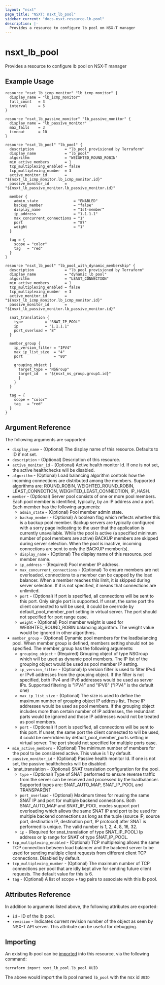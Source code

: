 ```yaml
---
layout: "nsxt"
page_title: "NSXT: nsxt_lb_pool"
sidebar_current: "docs-nsxt-resource-lb-pool"
description: |-
  Provides a resource to configure lb pool on NSX-T manager
---
```


# nsxt_lb_pool

Provides a resource to configure lb pool on NSX-T manager

## Example Usage

```hcl
resource "nsxt_lb_icmp_monitor" "lb_icmp_monitor" {
  display_name = "lb_icmp_monitor"
  fall_count   = 3
  interval     = 5
}

resource "nsxt_lb_passive_monitor" "lb_passive_monitor" {
  display_name = "lb_passive_monitor"
  max_fails    = 3
  timeout      = 10
}

resource "nsxt_lb_pool" "lb_pool" {
  description              = "lb_pool provisioned by Terraform"
  display_name             = "lb_pool"
  algorithm                = "WEIGHTED_ROUND_ROBIN"
  min_active_members       = 1
  tcp_multiplexing_enabled = false
  tcp_multiplexing_number  = 3
  active_monitor_id        = "${nsxt_lb_icmp_monitor.lb_icmp_monitor.id}"
  passive_monitor_id       = "${nsxt_lb_passive_monitor.lb_passive_monitor.id}"
 
  member {
    admin_state                = "ENABLED"
    backup_member              = "false"
    display_name               = "1st-member"
    ip_address                 = "1.1.1.1"
    max_concurrent_connections = "1"
    port                       = "87"
    weight                     = "1"
  }

  tag = {
    scope = "color"
    tag   = "red"
  }
}

resource "nsxt_lb_pool" "lb_pool_with_dynamic_membership" {
  description              = "lb_pool provisioned by Terraform"
  display_name             = "dynamic_lb_pool"
  algorithm                = "LEAST_CONNECTION"
  min_active_members       = 1
  tcp_multiplexing_enabled = false
  tcp_multiplexing_number  = 3
  active_monitor_id        = "${nsxt_lb_icmp_monitor.lb_icmp_monitor.id}"
  passive_monitor_id       = "${nsxt_lb_passive_monitor.lb_passive_monitor.id}"

  snat_translation {
    type          = "SNAT_IP_POOL"
    ip            = "1.1.1.1"
    port_overload = "8"
  }

  member_group {
    ip_version_filter = "IPV4"
    max_ip_list_size  = "4"
    port              = "80"

    grouping_object {
      target_type = "NSGroup"
      target_id   = "${nsxt_ns_group.group1.id}"
      }
    }
  }

  tag = {
    scope = "color"
    tag   = "red"
  }
}
```

## Argument Reference

The following arguments are supported:

* `display_name` - (Optional) The display name of this resource. Defaults to ID if not set.
* `description` - (Optional) Description of this resource.
* `active_monitor_id` - (Optional) Active health monitor Id. If one is not set, the active healthchecks will be disabled.
* `algorithm` - (Optional) Load balancing algorithm controls how the incoming connections are distributed among the members. Supported algorithms are: ROUND_ROBIN, WEIGHTED_ROUND_ROBIN, LEAST_CONNECTION, WEIGHTED_LEAST_CONNECTION, IP_HASH.
* `member` - (Optional) Server pool consists of one or more pool members. Each pool member is identified, typically, by an IP address and a port. Each member has the following arguments:
  * `admin_state` - (Optional) Pool member admin state.
  * `backup_member` - (Optional) A boolean flag which reflects whether this is a backup pool member. Backup servers are typically configured with a sorry page indicating to the user that the application is currently unavailable. While the pool is active (a specified minimum number of pool members are active) BACKUP members are skipped during server selection. When the pool is inactive, incoming connections are sent to only the BACKUP member(s).
  * `display_name` - (Optional) The display name of this resource. pool member name.
  * `ip_address` - (Required) Pool member IP address.
  * `max_concurrent_connections` - (Optional) To ensure members are not overloaded, connections to a member can be capped by the load balancer. When a member reaches this limit, it is skipped during server selection. If it is not specified, it means that connections are unlimited.
  * `port` - (Optional) If port is specified, all connections will be sent to this port. Only single port is supported. If unset, the same port the client connected to will be used, it could be overrode by default_pool_member_port setting in virtual server. The port should not specified for port range case.
  * `weight` - (Optional) Pool member weight is used for WEIGHTED_ROUND_ROBIN balancing algorithm. The weight value would be ignored in other algorithms.
* `member_group` - (Optional) Dynamic pool members for the loadbalancing pool. When member group is defined, members setting should not be specified. The member_group has the following arguments:
  * `grouping_object` - (Required) Grouping object of type NSGroup which will be used as dynamic pool members. The IP list of the grouping object would be used as pool member IP setting.
  * `ip_version_filter` - (Optional) Ip version filter is used to filter IPv4 or IPv6 addresses from the grouping object. If the filter is not specified, both IPv4 and IPv6 addresses would be used as server IPs. Supported filtering is "IPV4" and "IPV6" ("IPV4" is the default one)
  * `max_ip_list_size` - (Optional) The size is used to define the maximum number of grouping object IP address list. These IP addresses would be used as pool members. If the grouping object includes more than certain number of IP addresses, the redundant parts would be ignored and those IP addresses would not be treated as pool members.
  * `port` - (Optional) If port is specified, all connections will be sent to this port. If unset, the same port the client connected to will be used, it could be overridden by default_pool_member_ports setting in virtual server. The port should not specified for multiple ports case.
* `min_active_members` - (Optional) The minimum number of members for the pool to be considered active. This value is 1 by default.
* `passive_monitor_id` - (Optional) Passive health monitor Id. If one is not set, the passive healthchecks will be disabled.
* `snat_translation - (Optional) SNAT translation configuration for the pool.
  * `type` - (Optional) Type of SNAT performed to ensure reverse traffic from the server can be received and processed by the loadbalancer. Supported types are: SNAT_AUTO_MAP, SNAT_IP_POOL and TRANSPARENT
  * `port_overload` - (Optional) Maximum times for reusing the same SNAT IP and port for multiple backend connections. Both SNAT_AUTO_MAP and SNAT_IP_POOL modes support port overloading which allows the same SNAT IP and port to be used for multiple backend connections as long as the tuple (source IP, source port, destination IP, destination port, IP protocol) after SNAT is performed is unique. The valid number is 1, 2, 4, 8, 16, 32.
  * `ip` - (Required for snat_translation of type SNAT_IP_POOL) Ip address or Ip range for SNAT of type SNAT_IP_POOL.
* `tcp_multiplexing_enabled` - (Optional) TCP multiplexing allows the same TCP connection between load balancer and the backend server to be used for sending multiple client requests from different client TCP connections. Disabled by default.
* `tcp_multiplexing_number` - (Optional) The maximum number of TCP connections per pool that are idly kept alive for sending future client requests. The default value for this is 6.
* `tag` - (Optional) A list of scope + tag pairs to associate with this lb pool.


## Attributes Reference

In addition to arguments listed above, the following attributes are exported:

* `id` - ID of the lb pool.
* `revision` - Indicates current revision number of the object as seen by NSX-T API server. This attribute can be useful for debugging.


## Importing

An existing lb pool can be [imported][docs-import] into this resource, via the following command:

[docs-import]: /docs/import/index.html

```
terraform import nsxt_lb_pool.lb_pool UUID
```

The above would import the lb pool named `lb_pool` with the nsx id `UUID`
